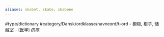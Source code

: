 ```yaml
---
aliases: skabet, skabe, skabene
---
```

#type/dictionary 
#category/Dansk/ordklasse/navneord/t-ord 
	- 橱柜, 柜子, 储藏室
	- (医学) 疥疮
